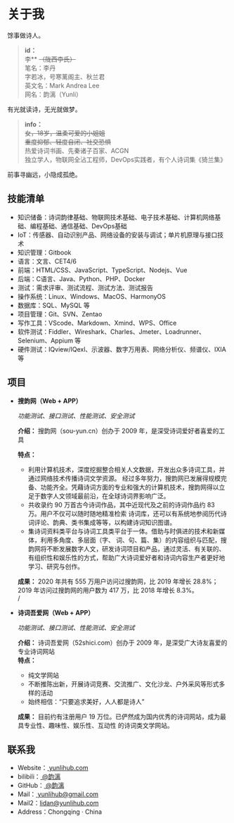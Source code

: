 # 关于我

馀事做诗人。

> **id：**  
> 李** <s>（陇西李氏）</s>  
> 笔名：李丹  
> 字若冰，号寒蓠阁主、秋兰君  
> 英文名：Mark Andrea Lee  
> 网名：韵漓（Yunli）  

有光就读诗，无光就做梦。

> **info：**  
> <s>女，18岁，温柔可爱的小姐姐</s>  
> <s>重度抑郁、轻度自闭、社交恐惧</s>  
> 热爱诗词书画、先秦诸子百家、ACGN  
> 独立学人，物联网全沾工程师，DevOps实践者，有个人诗词集《猗兰集》  

前事寻幽远，小隐成孤绝。

## 技能清单  

- 知识储备：诗词韵律基础、物联网技术基础、电子技术基础、计算机网络基础、编程基础、通信基础、DevOps基础
- IoT：传感器、自动识别产品、网络设备的安装与调试；单片机原理与接口技术
- 知识管理：Gitbook
- 语言：文言、CET4/6
- 前端：HTML/CSS、JavaScript、TypeScript、Nodejs、Vue
- 后端：C语言、Java、Python、PHP、Docker
- 测试：需求评审、测试流程、测试方法、测试报告
- 操作系统：Linux、Windows、MacOS、HarmonyOS
- 数据库：SQL、MySQL 等
- 项目管理：Git、SVN、Zentao
- 写作工具：VScode、Markdown、Xmind、WPS、Office
- 软件测试：Fiddler、Wireshark、Charles、Jmeter、Loadrunner、Selenium、Appium 等
- 硬件测试：IQview/IQexl、示波器、数字万用表、网络分析仪、频谱仪、IXIA 等

## 项目

- **搜韵网（Web + APP）**

  *功能测试、接口测试、性能测试、安全测试*  

  **介绍：** 搜韵网（sou-yun.cn）创办于 2009 年，是深受诗词爱好者喜爱的工具  
  
  **特点：**
  - 利用计算机技术，深度挖掘整合相关人文数据，开发出众多诗词工具，并通过网络技术传播诗词文学资源。 经过多年努力，搜韵网已发展得规模完备、功能齐全。凭藉诗词方面的专业和强大的计算机技术，搜韵网得以立 足于数字人文领域最前沿，在全球诗词界影响广泛。 
  - 共收录约 90 万首古今诗词作品，其中近现代及之前的诗词作品约 83 万。用户不仅可以随时随地精准检索 诗词库，还可以有系统地参阅历代诗词评论、韵典、类书集成等等，以构建诗词知识图谱。 
  - 集诗词资料类平台与诗词工具类平台于一体。借助与时俱进的技术和新媒体，利用多角度、多层面（字、 词、句、篇、集）的内容组织与匹配，搜韵网将不断发展数字人文，研发诗词项目和产品，通过灵活、有关联的、 有组织性和娱乐性的方式，帮助广大诗词爱好者和诗词内容生产者更好地学习、研究与创作。  
  
  **成果：** 2020 年共有 555 万用户访问过搜韵网，比 2019 年增长 28.8%；2019 年访问过搜韵网的用户数为 417 万，比 2018 年增长 8.3%。  
  /
- **诗词吾爱网（Web + APP）**

  *功能测试、接口测试、性能测试、安全测试*  

  **介绍：** 诗词吾爱网（52shici.com）创办于 2009 年，是深受广大诗友喜爱的专业诗词网站  
  **特点：**
  - 纯文学网站 
  - 不断推陈出新，开展诗词竞赛、交流推广、文化沙龙、户外采风等形式多样的活动
  - 始终相信：“只要追求美好，人人都是诗人”   
  
  **成果：** 目前约有注册用户 19 万位。已俨然成为国内优秀的诗词网站，成为最具专业性、趣味性、娱乐性、互动性 的诗词类文学网站。  

## 联系我

- Website：<a href="https://yunlihub.com/" target="_blank"> yunlihub.com</a>  
- bilibili：<a href="https://space.bilibili.com/82783756/" target="_blank"> @韵漓</a>   
- GitHub：<a href="https://github.com/yunliyo" target="_blank"> @韵漓</a>
- Mail：<a href="mailto:yunlihub@gmail.com" target="_blank"> yunlihub@gmail.com</a>  
- Mail2：<a href="mailto:lidan@yunlihub.com" target="_blank">lidan@yunlihub.com</a>  
- Address：Chongqing · China